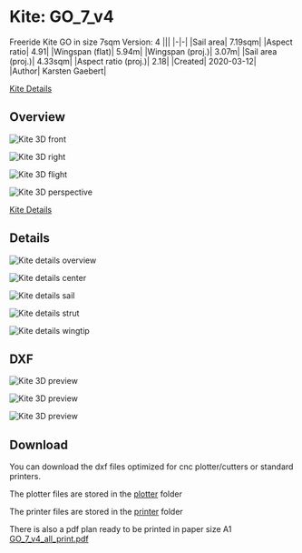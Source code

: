 # Kite: GO_7_v4 #
Freeride Kite GO in size 7sqm
Version: 4
|||
|-|-|
|Sail area|                       7.19sqm|
|Aspect ratio|                   4.91|
|Wingspan (flat)|                 5.94m|
|Wingspan (proj.)|                3.07m| 
|Sail area (proj.)|               4.33sqm| 
|Aspect ratio (proj.)|            2.18|
|Created|                         2020-03-12|  
|Author|                          Karsten Gaebert|


[Kite Details](https://github.com/wingworks/GO-7/raw/master/images/GO_7_v4.jpg)

## Overview

![Kite 3D front](https://github.com/wingworks/GO-7/raw/master/images/GO_7_v4_front.png)

![Kite 3D right](https://github.com/wingworks/GO-7/raw/master/images/GO_7_v4_right.png)

![Kite 3D flight](https://github.com/wingworks/GO-7/raw/master/images/GO_7_v4_bottom.png)

![Kite 3D perspective](https://github.com/wingworks/GO-7/raw/master/images/GO_7_v4_perspective.png)

[Kite Details](https://github.com/wingworks/GO-7/raw/master/images/GO_7_v4_3d.jpg)

## Details

![Kite details overview](https://github.com/wingworks/GO-7/raw/master/images/GO_7_v4_all.jpg)

![Kite details center](https://github.com/wingworks/GO-7/raw/master/images/GO_7_v4_center.jpg)

![Kite details sail](https://github.com/wingworks/GO-7/raw/master/images/GO_7_v4_sail.jpg)

![Kite details strut](https://github.com/wingworks/GO-7/raw/master/images/GO_7_v4_strut.jpg)

![Kite details wingtip](https://github.com/wingworks/GO-7/raw/master/images/GO_7_v4_tip.jpg)

## DXF

![Kite 3D preview](https://github.com/wingworks/GO-7/raw/master/images/GO_7_v4_2d.jpg)

![Kite 3D preview](https://github.com/wingworks/GO-7/raw/master/images/GO_7_v4_2d_tubes.jpg)

![Kite 3D preview](https://github.com/wingworks/GO-7/raw/master/images/GO_7_v4_2d_sail.jpg)


## Download

You can download the dxf files optimized for cnc plotter/cutters or standard printers.

The plotter files are stored in the [plotter](https://github.com/wingworks/GO-7/tree/master/plotter) folder

The printer files are stored in the [printer](https://github.com/wingworks/GO-7/tree/master/print) folder

There is also a pdf plan ready to be printed in paper size A1 [GO_7_v4_all_print.pdf](https://github.com/wingworks/GO-7/blob/master/print/GO_7_v4_all_print.pdf)



